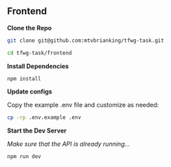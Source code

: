 Frontend
---

**Clone the Repo**

```bash
git clone git@github.com:mtvbrianking/tfwg-task.git

cd tfwg-task/frontend
```

**Install Dependencies**

```bash
npm install
```

**Update configs**

Copy the example .env file and customize as needed:

```bash
cp -rp .env.example .env
```

**Start the Dev Server**

_Make sure that the API is already running..._

```bash
npm run dev
```
